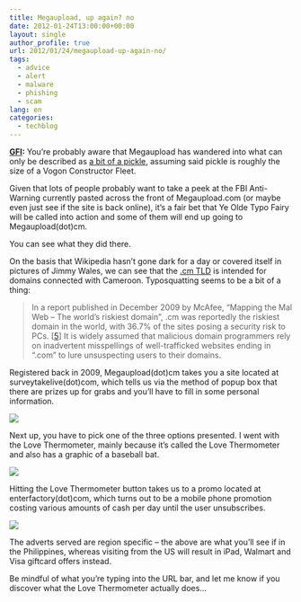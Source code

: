 ```yaml
---
title: Megaupload, up again? no
date: 2012-01-24T13:00:00+00:00
layout: single
author_profile: true
url: 2012/01/24/megaupload-up-again-no/
tags:
  - advice
  - alert
  - malware
  - phishing
  - scam
lang: en
categories: 
  - techblog
---
```

**[GFI](http://www.gfi.com/blog/megaup-doh/):** You’re probably aware that Megaupload has wandered into what can only be described as [a bit of a pickle](http://www.bloomberg.com/news/2012-01-24/megaupload-s-dotcom-in-custody-as-new-zealand-awaits-extradition-request.html), assuming said pickle is roughly the size of a Vogon Constructor Fleet.

Given that lots of people probably want to take a peek at the FBI Anti-Warning currently pasted across the front of Megaupload.com (or maybe even just see if the site is back online), it’s a fair bet that Ye Olde Typo Fairy will be called into action and some of them will end up going to Megaupload(dot)cm.

You can see what they did there.

On the basis that Wikipedia hasn’t gone dark for a day or covered itself in pictures of Jimmy Wales, we can see that the [.cm TLD](https://en.wikipedia.org/wiki/.cm) is intended for domains connected with Cameroon. Typosquatting seems to be a bit of a thing:

> In a report published in December 2009 by McAfee, “Mapping the Mal Web – The world’s riskiest domain”, .cm was reportedly the riskiest domain in the world, with 36.7% of the sites posing a security risk to PCs. \[[5](http://news.cnet.com/8301-1009_3-10407530-83.html)\] It is widely assumed that malicious domain programmers rely on inadvertent misspellings of well-trafficked websites ending in “.com” to lure unsuspecting users to their domains.

Registered back in 2009, Megaupload(dot)cm takes you a site located at surveytakelive(dot)com, which tells us via the method of popup box that there are prizes up for grabs and you’ll have to fill in some personal information.

![](http://3.bp.blogspot.com/-d9IzquD2MCA/Tx6jiNLHDlI/AAAAAAAAEak/3Lpn5MXPV7c/s1600/megauploadcm1.jpg)

Next up, you have to pick one of the three options presented. I went with the Love Thermometer, mainly because it’s called the Love Thermometer and also has a graphic of a baseball bat.

![](http://1.bp.blogspot.com/-ZcXuNcOB6dI/Tx6jrNRzUoI/AAAAAAAAEas/AC4nK0Hnmvg/s1600/megauploadcm2.jpg)

Hitting the Love Thermometer button takes us to a promo located at enterfactory(dot)com, which turns out to be a mobile phone promotion costing various amounts of cash per day until the user unsubscribes.

![](http://4.bp.blogspot.com/-BcNziAqZeFU/Tx6j18zEnQI/AAAAAAAAEa0/w6tKLGmLrKw/s1600/megauploadcm3.jpg)

The adverts served are region specific – the above are what you’ll see if in the Philippines, whereas visiting from the US will result in iPad, Walmart and Visa giftcard offers instead.

Be mindful of what you’re typing into the URL bar, and let me know if you discover what the Love Thermometer actually does…
